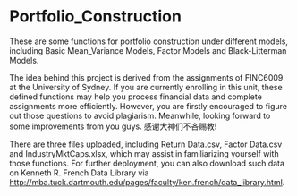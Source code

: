 # Portfolio_Construction
These are some functions for portfolio construction under different models, including Basic Mean_Variance Models, Factor Models and Black-Litterman Models.

The idea behind this project is derived from the assignments of FINC6009 at the University of Sydney. If you are currently enrolling in this unit, these defined functions may help you process financial data and complete assignments more efficiently. However, you are firstly encouraged to figure out those questions to avoid plagiarism. Meanwhile, looking forward to some improvements from you guys. 感谢大神们不吝赐教!

There are three files uploaded, including Return Data.csv, Factor Data.csv and IndustryMktCaps.xlsx, which may assist in familiarizing yourself with those functions. For further deployment, you can also download such data on Kenneth R. French Data Library via http://mba.tuck.dartmouth.edu/pages/faculty/ken.french/data_library.html.
